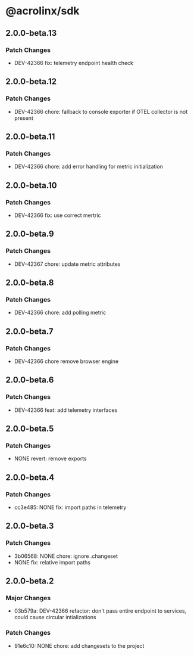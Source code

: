 # @acrolinx/sdk

## 2.0.0-beta.13

### Patch Changes

- DEV-42366 fix: telemetry endpoint health check

## 2.0.0-beta.12

### Patch Changes

- DEV-42366 chore: fallback to console exporter if OTEL collector is not present

## 2.0.0-beta.11

### Patch Changes

- DEV-42366 chore: add error handling for metric initialization

## 2.0.0-beta.10

### Patch Changes

- DEV-42366 fix: use correct mertric

## 2.0.0-beta.9

### Patch Changes

- DEV-42367 chore: update metric attributes

## 2.0.0-beta.8

### Patch Changes

- DEV-42366 chore: add polling metric

## 2.0.0-beta.7

### Patch Changes

- DEV-42366 chore remove browser engine

## 2.0.0-beta.6

### Patch Changes

- DEV-42366 feat: add telemetry interfaces

## 2.0.0-beta.5

### Patch Changes

- NONE revert: remove exports

## 2.0.0-beta.4

### Patch Changes

- cc3e485: NONE fix: import paths in telemetry

## 2.0.0-beta.3

### Patch Changes

- 3b06568: NONE chore: ignore .changeset
- NONE fix: relative import paths

## 2.0.0-beta.2

### Major Changes

- 03b579a: DEV-42366 refactor: don't pass entire endpoint to services, could cause circular intializations

### Patch Changes

- 91e6c10: NONE chore: add changesets to the project
